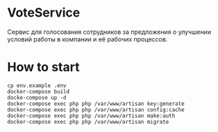 # VoteService
Сервис для голосования сотрудников за предложения о улучшении условий работы в компании и её рабочих процессов.

# How to start
    cp env.example .env
    docker-compose build
    docke-compose up -d
    docker-compose exec php php /var/www/artisan key:generate
    docker-compose exec php php /var/www/artisan config:cache
    docker-compose exec php php /var/www/artisan make:auth
    docker-compose exec php php /var/www/artisan migrate

    